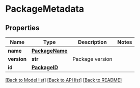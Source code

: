 # PackageMetadata

## Properties
Name | Type | Description | Notes
------------ | ------------- | ------------- | -------------
**name** | [**PackageName**](PackageName.md) |  | 
**version** | **str** | Package version | 
**id** | [**PackageID**](PackageID.md) |  | 

[[Back to Model list]](../README.md#documentation-for-models) [[Back to API list]](../README.md#documentation-for-api-endpoints) [[Back to README]](../README.md)

